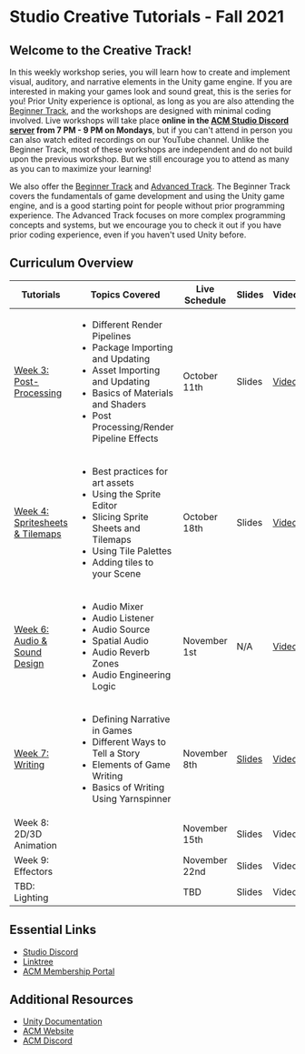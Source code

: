 # Studio Creative Tutorials - Fall 2021
## Welcome to the Creative Track!
In this weekly workshop series, you will learn how to create and implement visual, auditory, and narrative elements in the Unity game engine. If you are interested in making your games look and sound great, this is the series for you! Prior Unity experience is optional, as long as you are also attending the [Beginner Track](https://github.com/uclaacm/studio-beginner-tutorials-f21), and the workshops are designed with minimal coding involved. Live workshops will take place **online in the [ACM Studio Discord server](https://discord.gg/bBk2Mcw) from 7 PM - 9 PM on Mondays**, but if you can't attend in person you can also watch edited recordings on our YouTube channel. Unlike the Beginner Track, most of these workshops are independent and do not build upon the previous workshop. But we still encourage you to attend as many as you can to maximize your learning!

We also offer the [Beginner Track](https://github.com/uclaacm/studio-beginner-tutorials-f21) and [Advanced Track](https://github.com/uclaacm/studio-advanced-tutorials-f21). The Beginner Track covers the fundamentals of game development and using the Unity game engine, and is a good starting point for people without prior programming experience. The Advanced Track focuses on more complex programming concepts and systems, but we encourage you to check it out if you have prior coding experience, even if you haven't used Unity before.

## Curriculum Overview
| Tutorials | Topics Covered | Live Schedule | Slides | Video |
|-----------|----------------|---------------|--------|-------|
| [Week 3: Post-Processing](https://github.com/uclaacm/studio-creative-tutorials-f21/blob/main/Post%20Processing/README.md) | <ul> <li>Different Render Pipelines</li> <li>Package Importing and Updating</li> <li>Asset Importing and Updating</li> <li>Basics of Materials and Shaders</li> <li>Post Processing/Render Pipeline Effects</li> </ul> | October 11th | Slides | [Video](https://www.youtube.com/watch?v=iRmBxDrh5gk) |
| [Week 4: Spritesheets & Tilemaps](https://github.com/uclaacm/studio-creative-tutorials-f21/blob/main/Sprite%20Sheets%20%26%20Tilemaps/README.md) | <ul> <li>Best practices for art assets</li> <li>Using the Sprite Editor</li> <li>Slicing Sprite Sheets and Tilemaps</li> <li>Using Tile Palettes</li> <li>Adding tiles to your Scene</li> | October 18th | Slides | [Video](https://youtu.be/olHfwMMzKg0) |
  | [Week 6: Audio & Sound Design](https://github.com/uclaacm/studio-creative-tutorials-f21/tree/main/Audio%20%26%20Sound%20Design) |<ul><li>Audio Mixer</li><li>Audio Listener</li><li>Audio Source</li><li>Spatial Audio</li><li>Audio Reverb Zones</li><li>Audio Engineering Logic</li></ul> | November 1st | N/A | [Video](https://www.youtube.com/watch?v=K5IGvGpJ1nA) |
| [Week 7: Writing](https://youtu.be/_3xg3UQCO8I) | <ul> <li>Defining Narrative in Games</li> <li>Different Ways to Tell a Story</li> <li>Elements of Game Writing</li> <li>Basics of Writing Using Yarnspinner</li> </ul>| November 8th | [Slides](https://docs.google.com/presentation/d/19nlCBcpXxC1vWEzJJy9XDFwKAJyG4F_pUh6PWE1QviE/edit?usp=sharing) | [Video](https://youtu.be/_3xg3UQCO8I) |
| Week 8: 2D/3D Animation         | | November 15th | Slides | Video |
| Week 9: Effectors               | | November 22nd | Slides | Video |
| TBD: Lighting                   | | TBD | Slides | Video |

## Essential Links
- [Studio Discord](https://discord.com/invite/bBk2Mcw)
- [Linktree](https://linktr.ee/acmstudio)
- [ACM Membership Portal](https://members.uclaacm.com/)

## Additional Resources
- [Unity Documentation](https://docs.unity3d.com/Manual/index.html)
- [ACM Website](https://www.uclaacm.com/)
- [ACM Discord](https://discord.com/invite/eWmzKsY)

